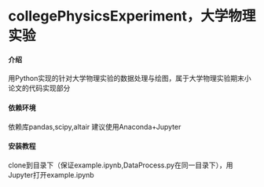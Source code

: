 # collegePhysicsExperiment，大学物理实验

#### 介绍
用Python实现的针对大学物理实验的数据处理与绘图，属于大学物理实验期末小论文的代码实现部分

#### 依赖环境
依赖库pandas,scipy,altair
建议使用Anaconda+Jupyter

#### 安装教程

clone到目录下（保证example.ipynb,DataProcess.py在同一目录下），用Jupyter打开example.ipynb

